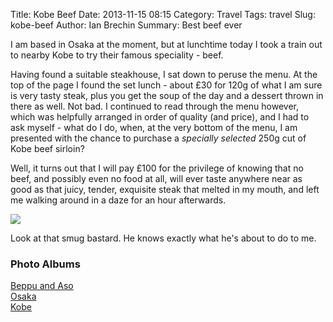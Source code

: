 Title: Kobe Beef
Date: 2013-11-15 08:15
Category: Travel
Tags: travel
Slug: kobe-beef
Author: Ian Brechin
Summary: Best beef ever


I am based in Osaka at the moment, but at lunchtime today I took a train out to nearby Kobe to try their famous speciality - beef.  

Having found a suitable steakhouse, I sat down to peruse the menu. At the top of the page I found the set lunch - about £30 for 120g of what I am sure is very tasty steak, plus you get the soup of the day and a dessert thrown in there as well. Not bad. I continued to read through the menu however, which was helpfully arranged in order of quality (and price), and I had to ask myself - what do I do, when, at the very bottom of the menu, I am presented with the chance to purchase a *specially selected* 250g cut of Kobe beef sirloin?  

Well, it turns out that I will pay £100 for the privilege of knowing that no beef, and possibly even no food at all, will ever taste anywhere near as good as that juicy, tender, exquisite steak that melted in my mouth, and left me walking around in a daze for an hour afterwards.  

![](https://lh3.googleusercontent.com/-2KI07WGgauc/UoXV-caEuHI/AAAAAAAADqk/Le4jVMEyt_M/s768/DSC00876.JPG)

Look at that smug bastard. He knows exactly what he's about to do to me.  

### Photo Albums

[Beppu and Aso](https://picasaweb.google.com/110277251572045373854/BeppuAndAso?authuser=0&authkey=Gv1sRgCPTJ_v3VkZLgOg&feat=directlink)  
[Osaka](https://picasaweb.google.com/110277251572045373854/Osaka?authuser=0&authkey=Gv1sRgCJL9jYiPucuqNw&feat=directlink)  
[Kobe](https://picasaweb.google.com/110277251572045373854/Kobe?authuser=0&authkey=Gv1sRgCKf5p_GX55zsTw&feat=directlink)  